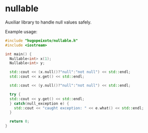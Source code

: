 nullable
========

Auxiliar library to handle null values safely.

Example usage:

```c++
#include "hugopeixoto/nullable.h"
#include <iostream>

int main() {
  Nullable<int> x(1);
  Nullable<int> y;

  std::cout << (x.null()?"null":"not null") << std::endl;
  std::cout << x.get() << std::endl;

  std::cout << (y.null()?"null":"not null") << std::endl;

  try {
  std::cout << y.get() << std::endl;
  } catch(null_exception e) {
    std::cout << "caught exception: " << e.what() << std::endl;
  }

  return 0;
}
```
